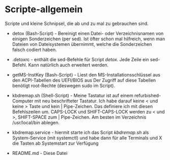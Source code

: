 # Scripte-allgemein

Scripte und kleine Schnipsel, die ab und zu mal zu gebrauchen sind.

- detox (Bash-Script) - Bereinigt einen Datei- oder Verzeichnisnamen von einigen Sonderzeichen (per sed). 
Ist öfter schon mal hilfreich, wenn man Dateien von Dateisystemen übernimmt, welche die Sonderzeichen 
falsch codiert haben.

- .detoxrc - enthält die sed-Befehle für Script _detox_. Jede Zeile ein sed-Befehl. Kann natürlich auch erweitert werden.

- getMS-InstKey (Bash-Script) - Liest den MS-Installationsschlüssel aus den ACPI-Tabellen des UEFI/BIOS aus
Der Zugriff auf diese Tabellen benötigt root-Rechte (deswegen sudo im Script).

- kbdremap.sh (Shell-Script) - Meine Tastatur ist auf einem refurbished-Computer mit neu beschrifteter Tastatur. 
Ich habe darauf keine < und keine > Taste und kein | Pipe-Zeichen. Das definiere ich mit diesen Befehlszeilen um. 
CAPS-LOCK und SHIFT-CAPS-LOCK werden zu < und >, SHIFT-SPACE zum | Pipe-Zeichen. 
Am besten im Verzeichnis /usr/local/bin ablegen.

- kbdremap.service - hiermit starte ich das Script _kbdremap.sh_ als System-Service (mit systemctl) und 
habe dann für alle Terminals und X die Tasten ab Systemstart zur Verfügung

- README.md - Diese Datei
